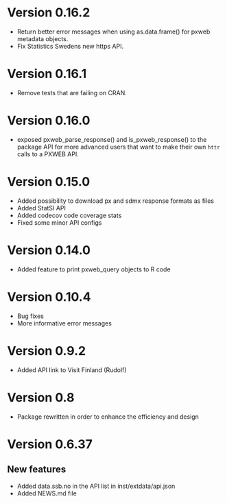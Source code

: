 # Version 0.16.2

- Return better error messages when using as.data.frame() for pxweb metadata objects.
- Fix Statistics Swedens new https API.


# Version 0.16.1

- Remove tests that are failing on CRAN.


# Version 0.16.0

- exposed pxweb_parse_response() and is_pxweb_response() to the package API for more advanced users that want to make their own `httr` calls to a PXWEB API.

# Version 0.15.0

- Added possibility to download px and sdmx response formats as files
- Added StatSI API
- Added codecov code coverage stats
- Fixed some minor API configs

# Version 0.14.0

- Added feature to print pxweb_query objects to R code

# Version 0.10.4

- Bug fixes
- More informative error messages

# Version 0.9.2

- Added API link to Visit Finland (Rudolf)

# Version 0.8

- Package rewritten in order to enhance the efficiency and design


# Version 0.6.37

## New features

- Added data.ssb.no in the API list in inst/extdata/api.json
- Added NEWS.md file
